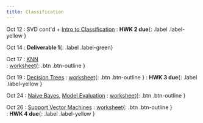 ```yaml
---
title: Classification
---
```


Oct 12 
: SVD cont'd + [Intro to Classification](https://github.com/gallettilance/CS506-Fall2022/raw/master/slides/10_Classification_KNN.pdf) 
    : **HWK 2 due**{: .label .label-yellow } 

Oct 14 
: **Deliverable 1**{: .label .label-green} 

Oct 17 
: [KNN](https://github.com/gallettilance/CS506-Fall2022/raw/master/slides/10_Classification_KNN.pdf)  
  : [worksheet](https://raw.githubusercontent.com/gallettilance/CS506-Fall2022/master/worksheets/worksheet_09.ipynb){: .btn .btn-outline } 

Oct 19 
: [Decision Trees](https://github.com/gallettilance/CS506-Fall2022/raw/master/slides/11_Decision_Trees.pdf) 
  : [worksheet](https://raw.githubusercontent.com/gallettilance/CS506-Fall2022/master/worksheets/worksheet_10.ipynb){: .btn .btn-outline } 
    : **HWK 3 due**{: .label .label-yellow } 

Oct 24 
: [Naive Bayes](https://github.com/gallettilance/CS506-Fall2022/raw/master/slides/12_Naive_Bayes.pdf), [Model Evaluation](https://github.com/gallettilance/CS506-Fall2022/raw/master/slides/13_Model_Evaluation_and_Ensemble_Methods.pdf) 
  : [worksheet](https://raw.githubusercontent.com/gallettilance/CS506-Fall2022/master/worksheets/worksheet_11.ipynb){: .btn .btn-outline } 

Oct 26 
: [Support Vector Machines](#) 
  : [worksheet](https://raw.githubusercontent.com/gallettilance/CS506-Fall2022/master/worksheets/worksheet_12.ipynb){: .btn .btn-outline }  
    : **HWK 4 due**{: .label .label-yellow } 